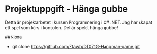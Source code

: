 # Projektuppgift - Hänga gubbe
Detta är projektarbetet i kursen Programmering i C# .NET. Jag har skapat ett spel som körs i konsolen. Det är spelet hänga gubbe! 

##Klona
* git clone https://github.com/Ztawh/DT071G-Hangman-game.git